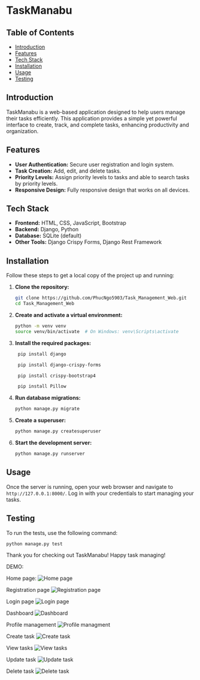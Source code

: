# TaskManabu

## Table of Contents
- [Introduction](#introduction)
- [Features](#features)
- [Tech Stack](#tech-stack)
- [Installation](#installation)
- [Usage](#usage)
- [Testing](#testing)

## Introduction
TaskManabu is a web-based application designed to help users manage their tasks efficiently. This application provides a simple yet powerful interface to create, track, and complete tasks, enhancing productivity and organization.

## Features
- **User Authentication:** Secure user registration and login system.
- **Task Creation:** Add, edit, and delete tasks.
- **Priority Levels:** Assign priority levels to tasks and able to search tasks by priority levels.
- **Responsive Design:** Fully responsive design that works on all devices.

## Tech Stack
- **Frontend:** HTML, CSS, JavaScript, Bootstrap
- **Backend:** Django, Python
- **Database:** SQLite (default)
- **Other Tools:** Django Crispy Forms, Django Rest Framework

## Installation
Follow these steps to get a local copy of the project up and running:

1. **Clone the repository:**
    ```bash
    git clone https://github.com/PhucNgo5903/Task_Management_Web.git
    cd Task_Management_Web
    ```

2. **Create and activate a virtual environment:**
    ```bash
    python -m venv venv
    source venv/bin/activate  # On Windows: venv\Scripts\activate
    ```

3. **Install the required packages:**
   ```bash
    pip install django
   ```
   ```bash
    pip install django-crispy-forms
   ```
   ```bash
    pip install crispy-bootstrap4
   ```
   ```bash
    pip install Pillow
   ```
   
5. **Run database migrations:**
    ```bash
    python manage.py migrate
    ```

6. **Create a superuser:**
    ```bash
    python manage.py createsuperuser
    ```

7. **Start the development server:**
    ```bash
    python manage.py runserver
    ```

## Usage
Once the server is running, open your web browser and navigate to `http://127.0.0.1:8000/`. Log in with your credentials to start managing your tasks.


## Testing
To run the tests, use the following command:
```bash
python manage.py test
```

Thank you for checking out TaskManabu! Happy task managing!


DEMO:

Home page:
![Home page](https://github.com/user-attachments/assets/29b7b5f7-5992-40d9-96a5-08b83833d283)

Registration page
![Registration page](https://github.com/user-attachments/assets/2abf9fa9-3155-458c-83a5-1488b38bcdce)

Login page
![Login page](https://github.com/user-attachments/assets/8d51eed4-c306-44bc-8316-41b9c2ac622f)

Dashboard
![Dashboard](https://github.com/user-attachments/assets/118a73ee-872b-45cc-a503-adc47feb62ba)

Profile management
![Profile managment](https://github.com/user-attachments/assets/f98f1ad9-6c51-4dce-9b07-e216173e8064)

Create task
![Create task](https://github.com/user-attachments/assets/2cbbadbd-5e81-48f5-8844-60a8bc6f5b4e)

View tasks
![View tasks](https://github.com/user-attachments/assets/11da92e5-d339-4851-919a-4b55fc6389a0)

Update task
![Update task](https://github.com/user-attachments/assets/d6267b14-738b-4ca7-9b1c-07acaf69347c)

Delete task
![Delete task](https://github.com/user-attachments/assets/954d6d87-7def-4851-9e97-0bac61bd3940)






















